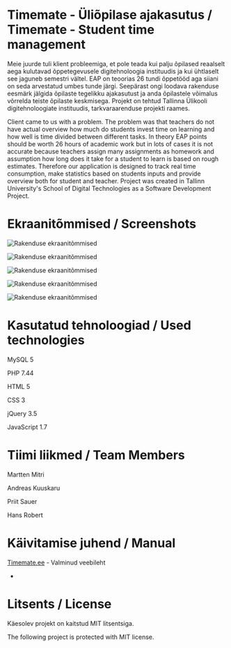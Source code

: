 # Timemate - Üliõpilase ajakasutus / Timemate - Student time management

Meie juurde tuli klient probleemiga, et pole teada kui palju õpilased reaalselt aega kulutavad õppetegevusele digitehnoloogia instituudis ja kui ühtlaselt see jaguneb semestri vältel. EAP on teoorias 26 tundi õppetööd aga siiani on seda arvestatud umbes tunde järgi. Seepärast ongi loodava rakenduse eesmärk jälgida õpilaste tegelikku ajakasutust ja anda õpilastele võimalus võrrelda teiste õpilaste keskmisega. Projekt on tehtud Tallinna Ülikooli digitehnoloogiate instituudis, tarkvaraarenduse projekti raames.

Client came to us with a problem. The problem was that teachers do not have actual overview how much do students invest time on learning and how well is time divided between different tasks. In theory EAP points should be worth 26 hours of academic work but in lots of cases it is not accurate because teachers assign many assignments as homework and assumption how long does it take for a student to learn is based on rough estimates. Therefore our application is designed to track real time consumption, make statistics based on students inputs and provide overview both for student and teacher. Project was created in Tallinn University's School of Digital Technologies as a Software Development Project.


# Ekraanitõmmised / Screenshots
![Rakenduse ekraanitõmmised](https://raw.githubusercontent.com/andrkuu/timemate/master/pildid/Login.PNG)

![Rakenduse ekraanitõmmised](https://raw.githubusercontent.com/andrkuu/timemate/master/pildid/Aine.PNG)

![Rakenduse ekraanitõmmised](https://raw.githubusercontent.com/andrkuu/timemate/master/pildid/Kalender.PNG)

![Rakenduse ekraanitõmmised](https://raw.githubusercontent.com/andrkuu/timemate/master/pildid/Statistika.PNG)

![Rakenduse ekraanitõmmised](https://raw.githubusercontent.com/andrkuu/timemate/master/pildid/Ajalugu.PNG)

# Kasutatud tehnoloogiad / Used technologies

MySQL 5

PHP 7.44

HTML 5

CSS 3

jQuery 3.5

JavaScript 1.7


# Tiimi liikmed / Team Members

Martten Mitri

Andreas Kuuskaru

Priit Sauer

Hans Robert

# Käivitamise juhend / Manual

[Timemate.ee](http://timemate.ee/) - Valminud veebileht

*

# Litsents / License

Käesolev projekt on kaitstud MIT litsentsiga.

The following project is protected with MIT license.
